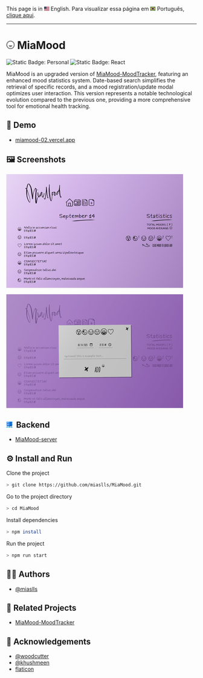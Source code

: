 This page is in <img src="assets/img/flag-en.png" width="14" alt="English"> English.
Para visualizar essa página em <img src="assets/img/flag-pt-br.png" width="14" alt="Português"> Português, [clique aqui](./README-ptbr.md).

---

# <img src="assets/img/logo.png" width="22" alt="Project logo"> MiaMood

![Static Badge: Personal](https://img.shields.io/badge/personal-mediumpurple)
![Static Badge: React](https://img.shields.io/badge/React-5a5a5a?logo=react)

MiaMood is an upgraded version of [MiaMood-MoodTracker](https://github.com/miaslls/MiaMood-MoodTracker#readme), featuring an enhanced mood statistics system. Date-based search simplifies the retrieval of specific records, and a mood registration/update modal optimizes user interaction. This version represents a notable technological evolution compared to the previous one, providing a more comprehensive tool for emotional health tracking.

## 🔗 Demo

- [miamood-02.vercel.app](https://miamood-02.vercel.app/)

## 🖼️ Screenshots

[<img src="assets/img/thumb-01.jpg" alt="MiaMood App Screenshot">](assets/img/screenshot-01.jpg)

[<img src="assets/img/thumb-02.jpg" alt="MiaMood App Screenshot">](assets/img/screenshot-02.jpg)

## <img src="assets/img/server.png" width="16" alt="Server icon">&nbsp; Backend

- [MiaMood-server](https://github.com/miaslls/MiaMood-server#readme)

## ⚙️ Install and Run

Clone the project

```bash
> git clone https://github.com/miaslls/MiaMood.git
```

Go to the project directory

```bash
> cd MiaMood
```

Install dependencies

```bash
> npm install
```

Run the project

```bash
> npm run start
```

## 👩‍💻 Authors

- [@miaslls](https://www.github.com/miaslls)

## 📑 Related Projects

- [MiaMood-MoodTracker](https://github.com/miaslls/MiaMood-MoodTracker#readme)

## 🫶 Acknowledgements

- [@woodcutter](https://www.dafont.com/es/woodcutter-manero.d3980)
- [@khushmeen](https://khushmeen.com/icons)
- [flaticon](https://www.flaticon.com/)
